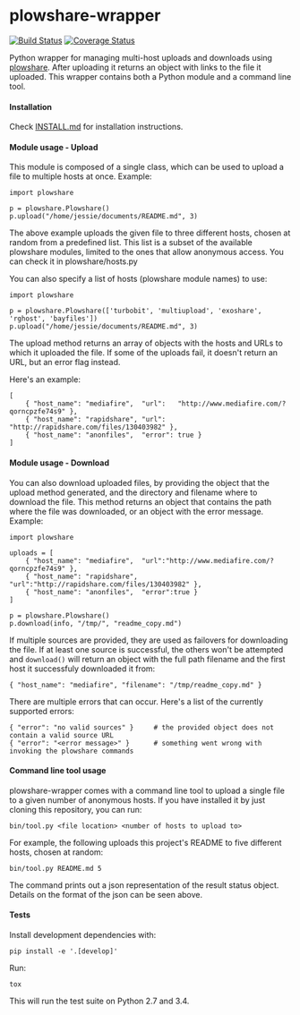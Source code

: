 plowshare-wrapper
=================
[![Build Status](https://travis-ci.org/Storj/plowshare-wrapper.svg)](https://travis-ci.org/Storj/plowshare-wrapper)
[![Coverage Status](https://coveralls.io/repos/Storj/plowshare-wrapper/badge.png)](https://coveralls.io/r/Storj/plowshare-wrapper)

Python wrapper for managing multi-host uploads and downloads using
[plowshare](https://code.google.com/p/plowshare/). After uploading it returns
an object with links to the file it uploaded. This wrapper contains both a
Python module and a command line tool.

#### Installation

Check [INSTALL.md](INSTALL.md) for installation instructions.


#### Module usage - Upload

This module is composed of a single class, which can be used to upload a file
to multiple hosts at once. Example:

    import plowshare

    p = plowshare.Plowshare()
    p.upload("/home/jessie/documents/README.md", 3)


The above example uploads the given file to three different hosts, chosen at
random from a predefined list. This list is a subset of the available plowshare
modules, limited to the ones that allow anonymous access. You can check it in
plowshare/hosts.py

You can also specify a list of hosts (plowshare module names) to use:

    import plowshare

    p = plowshare.Plowshare(['turbobit', 'multiupload', 'exoshare', 'rghost', 'bayfiles'])
    p.upload("/home/jessie/documents/README.md", 3)


The upload method returns an array of objects with the hosts and URLs to which
it uploaded the file. If some of the uploads fail, it doesn't return an URL,
but an error flag instead.

Here's an example:

    [
        { "host_name": "mediafire",  "url":   "http://www.mediafire.com/?qorncpzfe74s9" },
        { "host_name": "rapidshare", "url":   "http://rapidshare.com/files/130403982" },
        { "host_name": "anonfiles",  "error": true }
    ]

#### Module usage - Download

You can also download uploaded files, by providing the object that the upload
method generated, and the directory and filename where to download the file.
This method returns an object that contains the path where the file was
downloaded, or an object with the error message. Example:

    import plowshare

    uploads = [
        { "host_name": "mediafire",  "url":"http://www.mediafire.com/?qorncpzfe74s9" },
        { "host_name": "rapidshare", "url":"http://rapidshare.com/files/130403982" },
        { "host_name": "anonfiles",  "error":true }
    ]

    p = plowshare.Plowshare()
    p.download(info, "/tmp/", "readme_copy.md")


If multiple sources are provided, they are used as failovers for downloading the
file. If at least one source is successful, the others won't be attempted and
`download()` will return an object with the full path filename and the first host
it successfuly downloaded it from:

    { "host_name": "mediafire", "filename": "/tmp/readme_copy.md" }


There are multiple errors that can occur. Here's a list of the currently supported errors:

    { "error": "no valid sources" }     # the provided object does not contain a valid source URL
    { "error": "<error message>" }      # something went wrong with invoking the plowshare commands


#### Command line tool usage

plowshare-wrapper comes with a command line tool to upload a single file to a
given number of anonymous hosts. If you have installed it by just cloning this
repository, you can run:

    bin/tool.py <file location> <number of hosts to upload to>


For example, the following uploads this project's README to five different
hosts, chosen at random:

    bin/tool.py README.md 5

The command prints out a json representation of the result status object.
Details on the format of the json can be seen above.


#### Tests

Install development dependencies with:

    pip install -e '.[develop]'

Run:

    tox

This will run the test suite on Python 2.7 and 3.4.
